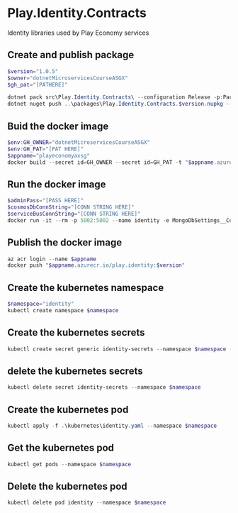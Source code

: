 # Play.Identity.Contracts
Identity libraries used by Play Economy services

## Create and publish package
```powershell
$version="1.0.5"
$owner="dotnetMicroservicesCourseASGX"
$gh_pat="[PATHERE]"

dotnet pack src\Play.Identity.Contracts\ --configuration Release -p:PackageVersion=$version -p:RepositoryUrl=https://github.com/$owner/Play.Identity -o ..\packages.
dotnet nuget push ..\packages\Play.Identity.Contracts.$version.nupkg --api-key $gh_pat --source "github"
```

## Buid the docker image
```powershell
$env:GH_OWNER="dotnetMicroservicesCourseASGX"
$env:GH_PAT="[PAT HERE]"
$appname="playeconomyaxsg"
docker build --secret id=GH_OWNER --secret id=GH_PAT -t "$appname.azurecr.io/play.identity:$version" .
```

## Run the docker image
```powershell
$adminPass="[PASS HERE]"
$cosmosDbConnString="[CONN STRING HERE]"
$serviceBusConnString="[CONN STRING HERE]"
docker run -it --rm -p 5002:5002 --name identity -e MongoDbSettings__ConnectionString=$cosmosDbConnString -e ServiceBusSettings__ConnectionString=$serviceBusConnString -e ServiceSettings__MessageBroker="SERVICEBUS" -e IdentitySettings__AdminUserPassword=$adminPass play.identity:$version
```

## Publish the docker image
```powershell
az acr login --name $appname
docker push "$appname.azurecr.io/play.identity:$version"
```
## Create the kubernetes namespace
```powershell
$namespace="identity"
kubectl create namespace $namespace
```

## Create the kubernetes secrets
```powershell
kubectl create secret generic identity-secrets --namespace $namespace --from-literal=cosmosdb-connectionstring=$cosmosDbConnString --from-literal=servicebus-connectionstring=$serviceBusConnString --from-literal=admin-user-password=$adminPass -n $namespace
```
## delete the kubernetes secrets
```powershell
kubectl delete secret identity-secrets --namespace $namespace
```
## Create the kubernetes pod
```powershell
kubectl apply -f .\kubernetes\identity.yaml --namespace $namespace
```

## Get the kubernetes pod
```powershell
kubectl get pods --namespace $namespace
```

## Delete the kubernetes pod
```powershell
kubectl delete pod identity --namespace $namespace
```